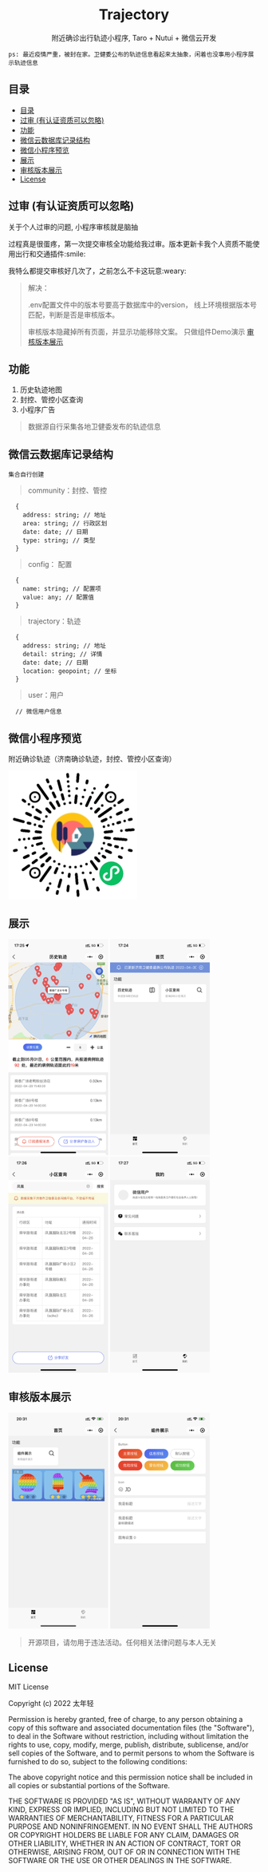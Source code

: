 <div align="center">
  <h1>Trajectory</h1>
  <p>附近确诊出行轨迹小程序, Taro + Nutui + 微信云开发</p>
</div>

` ps: 最近疫情严重，被封在家。卫健委公布的轨迹信息看起来太抽象，闲着也没事用小程序展示轨迹信息 `

## 目录
- [目录](#目录)
- [过审 (有认证资质可以忽略)](#过审-有认证资质可以忽略)
- [功能](#功能)
- [微信云数据库记录结构](#微信云数据库记录结构)
- [微信小程序预览](#微信小程序预览)
- [展示](#展示)
- [审核版本展示](#审核版本展示)
- [License](#license)

## 过审 (有认证资质可以忽略)

<p>关于个人过审的问题, 小程序审核就是脑抽</p>
<p>过程真是很蛋疼，第一次提交审核全功能给我过审。版本更新卡我个人资质不能使用出行和交通插件:smile:</p>
<p>我特么都提交审核好几次了，之前怎么不卡这玩意:weary:</p>

> 解决： 
> 
> .env配置文件中的版本号要高于数据库中的version， 线上环境根据版本号匹配，判断是否是审核版本。
> 
> 审核版本隐藏掉所有页面，并显示功能移除文案。 只做组件Demo演示
[审核版本展示](#审核版本展示)

## 功能

1. 历史轨迹地图
2. 封控、管控小区查询
3. 小程序广告

> 数据源自行采集各地卫健委发布的轨迹信息

## 微信云数据库记录结构

`集合自行创建`

> community：封控、管控

```
  {
    address: string; // 地址
    area: string; // 行政区划
    date: date; // 日期
    type: string; // 类型
  }
```

> config： 配置

```
  {
    name: string; // 配置项
    value: any; // 配置值
  }
```

> trajectory：轨迹

```
  {
    address: string; // 地址
    detail: string; // 详情
    date: date; // 日期
    location: geopoint; // 坐标
  }
```

> user：用户

```
  // 微信用户信息
```


## 微信小程序预览

附近确诊轨迹（济南确诊轨迹，封控、管控小区查询） 

<a href="https://raw.githubusercontent.com/eamesh/trajectory/dev/resource/qrcode.jpg"><img src="./resource/qrcode.jpg"></a>

## 展示

<a href="https://raw.githubusercontent.com/eamesh/trajectory/dev/resource/01.png"><img src="./resource/01.png" width="200"></a>
<a href="https://raw.githubusercontent.com/eamesh/trajectory/dev/resource/02.png"><img src="./resource/02.png" width="200"></a>
<a href="https://raw.githubusercontent.com/eamesh/trajectory/dev/resource/03.png"><img src="./resource/03.png" width="200"></a>
<a href="https://raw.githubusercontent.com/eamesh/trajectory/dev/resource/04.png"><img src="./resource/04.png" width="200"></a>

## 审核版本展示
<a href="https://raw.githubusercontent.com/eamesh/trajectory/dev/resource/05.png"><img src="./resource/05.png" width="200"></a>
<a href="https://raw.githubusercontent.com/eamesh/trajectory/dev/resource/06.png"><img src="./resource/06.png" width="200"></a>


> 开源项目，请勿用于违法活动。任何相关法律问题与本人无关

## License

MIT License

Copyright (c) 2022 太年轻

Permission is hereby granted, free of charge, to any person obtaining a copy
of this software and associated documentation files (the "Software"), to deal
in the Software without restriction, including without limitation the rights
to use, copy, modify, merge, publish, distribute, sublicense, and/or sell
copies of the Software, and to permit persons to whom the Software is
furnished to do so, subject to the following conditions:

The above copyright notice and this permission notice shall be included in all
copies or substantial portions of the Software.

THE SOFTWARE IS PROVIDED "AS IS", WITHOUT WARRANTY OF ANY KIND, EXPRESS OR
IMPLIED, INCLUDING BUT NOT LIMITED TO THE WARRANTIES OF MERCHANTABILITY,
FITNESS FOR A PARTICULAR PURPOSE AND NONINFRINGEMENT. IN NO EVENT SHALL THE
AUTHORS OR COPYRIGHT HOLDERS BE LIABLE FOR ANY CLAIM, DAMAGES OR OTHER
LIABILITY, WHETHER IN AN ACTION OF CONTRACT, TORT OR OTHERWISE, ARISING FROM,
OUT OF OR IN CONNECTION WITH THE SOFTWARE OR THE USE OR OTHER DEALINGS IN THE
SOFTWARE.
